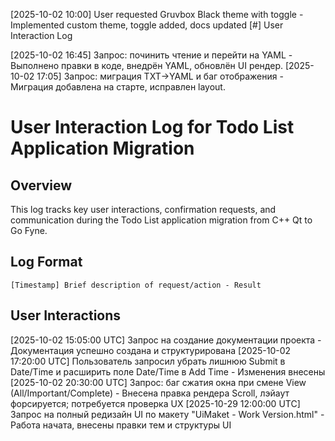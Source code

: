 [2025-10-02 10:00] User requested Gruvbox Black theme with toggle - Implemented custom theme, toggle added, docs updated
[#] User Interaction Log

[2025-10-02 16:45] Запрос: починить чтение и перейти на YAML - Выполнено правки в коде, внедрён YAML, обновлён UI рендер.
[2025-10-02 17:05] Запрос: миграция TXT→YAML и баг отображения - Миграция добавлена на старте, исправлен layout.
# User Interaction Log for Todo List Application Migration

## Overview
This log tracks key user interactions, confirmation requests, and communication during the Todo List application migration from C++ Qt to Go Fyne.

## Log Format
```
[Timestamp] Brief description of request/action - Result
```

## User Interactions

[2025-10-02 15:05:00 UTC] Запрос на создание документации проекта - Документация успешно создана и структурирована
[2025-10-02 17:20:00 UTC] Пользователь запросил убрать лишнюю Submit в Date/Time и расширить поле Date/Time в Add Time - Изменения внесены
[2025-10-02 20:30:00 UTC] Запрос: баг сжатия окна при смене View (All/Important/Complete) - Внесена правка рендера Scroll, лэйаут форсируется; потребуется проверка UX
[2025-10-29 12:00:00 UTC] Запрос на полный редизайн UI по макету "UiMaket - Work Version.html" - Работа начата, внесены правки тем и структуры UI
